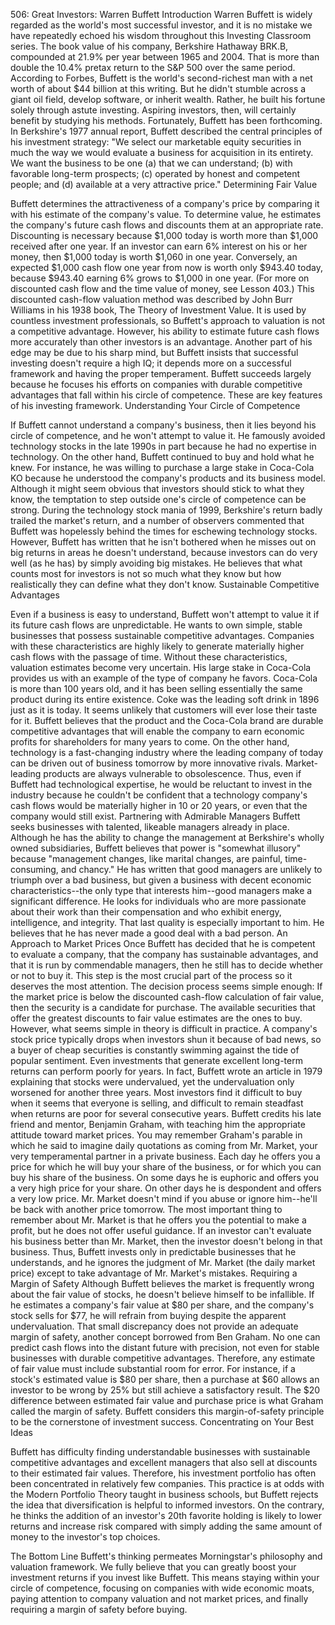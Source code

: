 506: Great Investors: Warren Buffett
Introduction
Warren Buffett is widely regarded as the world's most successful investor, and it is no mistake we have repeatedly echoed his wisdom throughout this Investing Classroom series. The book value of his company, Berkshire Hathaway BRK.B, compounded at 21.9% per year between 1965 and 2004. That is more than double the 10.4% pretax return to the S&P 500 over the same period. According to Forbes, Buffett is the world's second-richest man with a net worth of about $44 billion at this writing. But he didn't stumble across a giant oil field, develop software, or inherit wealth. Rather, he built his fortune solely through astute investing. Aspiring investors, then, will certainly benefit by studying his methods. Fortunately, Buffett has been forthcoming.
In Berkshire's 1977 annual report, Buffett described the central principles of his investment strategy:
"We select our marketable equity securities in much the way we would evaluate a business for acquisition in its entirety. We want the business to be one (a) that we can understand; (b) with favorable long-term prospects; (c) operated by honest and competent people; and (d) available at a very attractive price."
Determining Fair Value

Buffett determines the attractiveness of a company's price by comparing it with his estimate of the company's value. To determine value, he estimates the company's future cash flows and discounts them at an appropriate rate. Discounting is necessary because $1,000 today is worth more than $1,000 received after one year. If an investor can earn 6% interest on his or her money, then $1,000 today is worth $1,060 in one year. Conversely, an expected $1,000 cash flow one year from now is worth only $943.40 today, because $943.40 earning 6% grows to $1,000 in one year. (For more on discounted cash flow and the time value of money, see Lesson 403.)
This discounted cash-flow valuation method was described by John Burr Williams in his 1938 book, The Theory of Investment Value. It is used by countless investment professionals, so Buffett's approach to valuation is not a competitive advantage. However, his ability to estimate future cash flows more accurately than other investors is an advantage.
Another part of his edge may be due to his sharp mind, but Buffett insists that successful investing doesn't require a high IQ; it depends more on a successful framework and having the proper temperament. Buffett succeeds largely because he focuses his efforts on companies with durable competitive advantages that fall within his circle of competence. These are key features of his investing framework.
Understanding Your Circle of Competence

If Buffett cannot understand a company's business, then it lies beyond his circle of competence, and he won't attempt to value it. He famously avoided technology stocks in the late 1990s in part because he had no expertise in technology. On the other hand, Buffett continued to buy and hold what he knew. For instance, he was willing to purchase a large stake in Coca-Cola KO because he understood the company's products and its business model.
Although it might seem obvious that investors should stick to what they know, the temptation to step outside one's circle of competence can be strong. During the technology stock mania of 1999, Berkshire's return badly trailed the market's return, and a number of observers commented that Buffett was hopelessly behind the times for eschewing technology stocks. However, Buffett has written that he isn't bothered when he misses out on big returns in areas he doesn't understand, because investors can do very well (as he has) by simply avoiding big mistakes. He believes that what counts most for investors is not so much what they know but how realistically they can define what they don't know.
Sustainable Competitive Advantages

Even if a business is easy to understand, Buffett won't attempt to value it if its future cash flows are unpredictable. He wants to own simple, stable businesses that possess sustainable competitive advantages. Companies with these characteristics are highly likely to generate materially higher cash flows with the passage of time. Without these characteristics, valuation estimates become very uncertain.
His large stake in Coca-Cola provides us with an example of the type of company he favors. Coca-Cola is more than 100 years old, and it has been selling essentially the same product during its entire existence. Coke was the leading soft drink in 1896 just as it is today. It seems unlikely that customers will ever lose their taste for it. Buffett believes that the product and the Coca-Cola brand are durable competitive advantages that will enable the company to earn economic profits for shareholders for many years to come.
On the other hand, technology is a fast-changing industry where the leading company of today can be driven out of business tomorrow by more innovative rivals. Market-leading products are always vulnerable to obsolescence. Thus, even if Buffett had technological expertise, he would be reluctant to invest in the industry because he couldn't be confident that a technology company's cash flows would be materially higher in 10 or 20 years, or even that the company would still exist.
Partnering with Admirable Managers
Buffett seeks businesses with talented, likeable managers already in place. Although he has the ability to change the management at Berkshire's wholly owned subsidiaries, Buffett believes that power is "somewhat illusory" because "management changes, like marital changes, are painful, time-consuming, and chancy." He has written that good managers are unlikely to triumph over a bad business, but given a business with decent economic characteristics--the only type that interests him--good managers make a significant difference. He looks for individuals who are more passionate about their work than their compensation and who exhibit energy, intelligence, and integrity. That last quality is especially important to him. He believes that he has never made a good deal with a bad person.
An Approach to Market Prices
Once Buffett has decided that he is competent to evaluate a company, that the company has sustainable advantages, and that it is run by commendable managers, then he still has to decide whether or not to buy it. This step is the most crucial part of the process so it deserves the most attention.
The decision process seems simple enough: If the market price is below the discounted cash-flow calculation of fair value, then the security is a candidate for purchase. The available securities that offer the greatest discounts to fair value estimates are the ones to buy.
However, what seems simple in theory is difficult in practice. A company's stock price typically drops when investors shun it because of bad news, so a buyer of cheap securities is constantly swimming against the tide of popular sentiment. Even investments that generate excellent long-term returns can perform poorly for years. In fact, Buffett wrote an article in 1979 explaining that stocks were undervalued, yet the undervaluation only worsened for another three years. Most investors find it difficult to buy when it seems that everyone is selling, and difficult to remain steadfast when returns are poor for several consecutive years.
Buffett credits his late friend and mentor, Benjamin Graham, with teaching him the appropriate attitude toward market prices. You may remember Graham's parable in which he said to imagine daily quotations as coming from Mr. Market, your very temperamental partner in a private business. Each day he offers you a price for which he will buy your share of the business, or for which you can buy his share of the business. On some days he is euphoric and offers you a very high price for your share. On other days he is despondent and offers a very low price. Mr. Market doesn't mind if you abuse or ignore him--he'll be back with another price tomorrow.
The most important thing to remember about Mr. Market is that he offers you the potential to make a profit, but he does not offer useful guidance. If an investor can't evaluate his business better than Mr. Market, then the investor doesn't belong in that business. Thus, Buffett invests only in predictable businesses that he understands, and he ignores the judgment of Mr. Market (the daily market price) except to take advantage of Mr. Market's mistakes.
Requiring a Margin of Safety
Although Buffett believes the market is frequently wrong about the fair value of stocks, he doesn't believe himself to be infallible. If he estimates a company's fair value at $80 per share, and the company's stock sells for $77, he will refrain from buying despite the apparent undervaluation. That small discrepancy does not provide an adequate margin of safety, another concept borrowed from Ben Graham. No one can predict cash flows into the distant future with precision, not even for stable businesses with durable competitive advantages. Therefore, any estimate of fair value must include substantial room for error.
For instance, if a stock's estimated value is $80 per share, then a purchase at $60 allows an investor to be wrong by 25% but still achieve a satisfactory result. The $20 difference between estimated fair value and purchase price is what Graham called the margin of safety. Buffett considers this margin-of-safety principle to be the cornerstone of investment success.
Concentrating on Your Best Ideas

Buffett has difficulty finding understandable businesses with sustainable competitive advantages and excellent managers that also sell at discounts to their estimated fair values. Therefore, his investment portfolio has often been concentrated in relatively few companies. This practice is at odds with the Modern Portfolio Theory taught in business schools, but Buffett rejects the idea that diversification is helpful to informed investors. On the contrary, he thinks the addition of an investor's 20th favorite holding is likely to lower returns and increase risk compared with simply adding the same amount of money to the investor's top choices.

The Bottom Line
Buffett's thinking permeates Morningstar's philosophy and valuation framework. We fully believe that you can greatly boost your investment returns if you invest like Buffett. This means staying within your circle of competence, focusing on companies with wide economic moats, paying attention to company valuation and not market prices, and finally requiring a margin of safety before buying.

